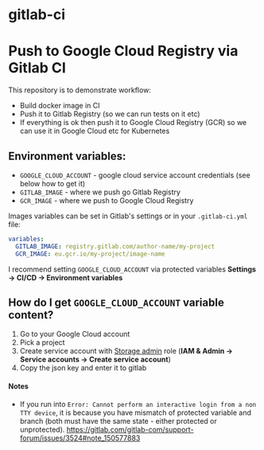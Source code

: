 # gitlab-ci
# Push to Google Cloud Registry via Gitlab CI

This repository is to demonstrate workflow:
- Build docker image in CI
- Push it to Gitlab Registry (so we can run tests on it etc)
- If everything is ok then push it to Google Cloud Registry (GCR) so we can use it in Google Cloud etc for Kubernetes


## Environment variables:
  - `GOOGLE_CLOUD_ACCOUNT` - google cloud service account credentials (see below how to get it)
  - `GITLAB_IMAGE` - where we push go Gitlab Registry
  - `GCR_IMAGE` - where we push to Google Cloud Registry

Images variables can be set in Gitlab's settings or in your `.gitlab-ci.yml` file:
```yaml
variables:
  GITLAB_IMAGE: registry.gitlab.com/author-name/my-project
  GCR_IMAGE: eu.gcr.io/my-project/image-name
```

I recommend setting `GOOGLE_CLOUD_ACCOUNT` via protected variables **Settings -> CI/CD -> Environment variables**


## How do I get `GOOGLE_CLOUD_ACCOUNT` variable content?

1. Go to your Google Cloud account
2. Pick a project
3. Create service account with [Storage admin](https://cloud.google.com/container-registry/docs/access-control) role (**IAM & Admin -> Service accounts -> Create service account**)
4. Copy the json key and enter it to gitlab

#### Notes

- If you run into `Error: Cannot perform an interactive login from a non TTY device`, it is because you have mismatch of protected variable and branch (both must have the same state - either protected or unprotected). https://gitlab.com/gitlab-com/support-forum/issues/3524#note_150577883
